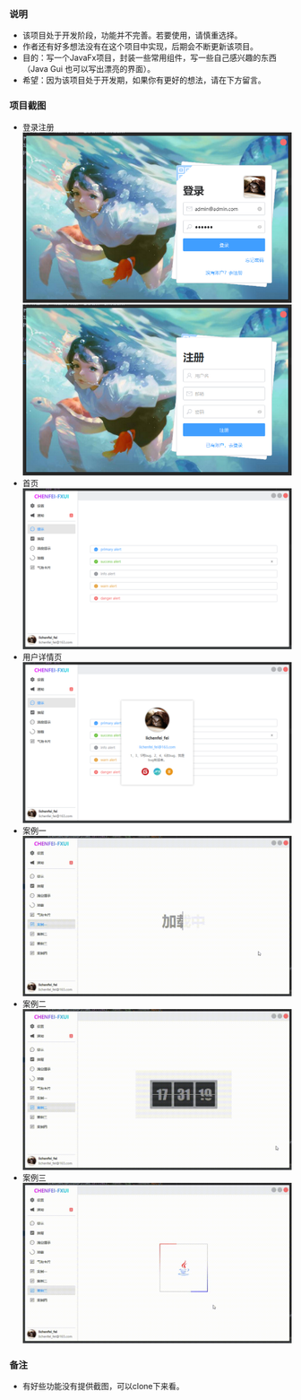 ### 说明

- 该项目处于开发阶段，功能并不完善。若要使用，请慎重选择。
- 作者还有好多想法没有在这个项目中实现，后期会不断更新该项目。
- 目的：写一个JavaFx项目，封装一些常用组件，写一些自己感兴趣的东西（Java Gui 也可以写出漂亮的界面）。
- 希望：因为该项目处于开发期，如果你有更好的想法，请在下方留言。

### 项目截图

- 登录注册
  ![img.png](document/img/img.png)
  ![img_1.png](document/img/img_1.png)
- 首页
  ![img_2.png](document/img/img_2.png)
- 用户详情页
  ![img_3.png](document/img/img_3.png)
- 案例一
  ![d32d3eb1-3f9c-4fdb-8fd3-a382e2ae2098.gif](document/img/2.gif)
- 案例二
  ![e9ca8071-5364-4e02-b478-7cd8fc079caa.gif](document/img/3.gif)
- 案例三
  ![86c28034-aa20-4f61-a42d-86fd459edf86.gif](document/img/1.gif)  

### 备注

- 有好些功能没有提供截图，可以clone下来看。